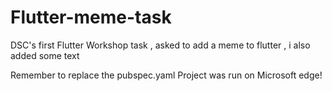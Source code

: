 # Flutter-meme-task
DSC's first Flutter Workshop task , asked to add a meme to flutter , i also added some text

Remember to replace the pubspec.yaml
Project was run on Microsoft edge!
